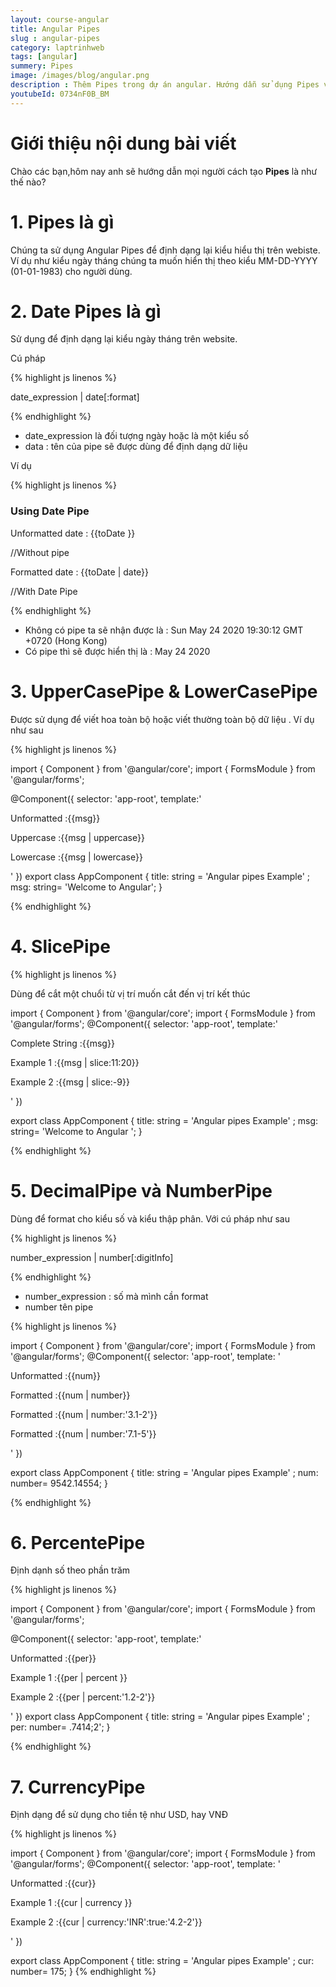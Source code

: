 ```yaml
---
layout: course-angular
title: Angular Pipes 
slug : angular-pipes
category: laptrinhweb
tags: [angular]
summery: Pipes  
image: /images/blog/angular.png
description : Thêm Pipes trong dự án angular. Hướng dẫn sử dụng Pipes vào dự án Angular. Hướng dẫn các tạo Pipes vào dự án.
youtubeId: 0734nF0B_BM
---
```


# **Giới thiệu nội dung bài viết**

Chào các bạn,hôm nay anh sẽ hướng dẫn mọi người cách tạo <b>Pipes</b> là như thế nào? 

# **1. Pipes là gì**

Chúng ta sử dụng Angular Pipes để định dạng lại kiểu hiểu thị trên webiste. Ví dụ như kiểu ngày tháng chúng ta muốn hiển thị theo kiểu MM-DD-YYYY (01-01-1983) cho người dùng.


# **2. Date Pipes là gì**

Sử dụng để định dạng lại kiểu ngày tháng trên website.

Cú pháp

{% highlight js  linenos %}

date_expression | date[:format]

{% endhighlight %} 

- date_expression là đối tượng ngày hoặc là một kiểu số
- data : tên của pipe sẽ được dùng để định dạng dữ liệu

Ví dụ

{% highlight js  linenos %}

<h3>Using Date Pipe </h3>
<p>Unformatted date : {{toDate }} </p>     //Without pipe
<p>Formatted date : {{toDate | date}} </p>   //With Date Pipe

{% endhighlight %} 

- Không có pipe ta sẽ nhận được là : Sun May 24 2020 19:30:12 GMT +0720 (Hong Kong)
- Có pipe thì sẽ được hiển thị là : May 24 2020

# **3. UpperCasePipe & LowerCasePipe**

Được sử dụng để viết hoa toàn bộ hoặc viết thường toàn bộ dữ liệu . Ví dụ như sau

{% highlight js  linenos %}

import { Component } from '@angular/core';
import { FormsModule } from '@angular/forms';
 
@Component({
    selector: 'app-root',
    template:'<p>Unformatted :{{msg}} </p>
              <p>Uppercase :{{msg | uppercase}} </p>
              <p>Lowercase :{{msg | lowercase}} </p>'
})
export class AppComponent
{
    title: string = 'Angular pipes Example' ;
    msg: string= 'Welcome to Angular';
}
 
{% endhighlight %} 

# **4. SlicePipe**

{% highlight js  linenos %}

Dùng để cắt một chuổi từ vị trí muốn cắt đến vị trí kết thúc

import { Component } from '@angular/core';
import { FormsModule } from '@angular/forms';
@Component({
    selector: 'app-root',
    template:'<p>Complete String :{{msg}} </p>
              <p>Example 1 :{{msg | slice:11:20}} </p>
              <p>Example 2 :{{msg | slice:-9}} </p>'
})
 
export class AppComponent
{
    title: string = 'Angular pipes Example' ;
    msg: string= 'Welcome to Angular ';
}

{% endhighlight %} 

# **5. DecimalPipe và NumberPipe**

Dùng để format cho kiểu số và kiểu thập phân. Với cú pháp như sau

{% highlight js  linenos %}

number_expression | number[:digitInfo]

{% endhighlight %} 

- number_expression : số mà mình cần format
- number tên pipe

{% highlight js  linenos %}

import { Component } from '@angular/core';
import { FormsModule } from '@angular/forms';
@Component({
    selector: 'app-root',
    template: '<p> Unformatted :{{num}}</p>
               <p> Formatted :{{num | number}}</p>
               <p> Formatted :{{num | number:'3.1-2'}}</p>
               <p> Formatted :{{num | number:'7.1-5'}} </p>'
})
 
export class AppComponent
{
    title: string = 'Angular pipes Example' ;
    num: number= 9542.14554;
}

{% endhighlight %} 

# **6. PercentePipe**

Định dạnh số theo phần trăm

{% highlight js  linenos %}

import { Component } from '@angular/core';
import { FormsModule } from '@angular/forms';
 
@Component({
    selector: 'app-root',
    template:'<p>Unformatted :{{per}} </p>
              <p>Example 1 :{{per | percent }} </p>
              <p>Example 2 :{{per | percent:'1.2-2'}} </p>'
})
export class AppComponent
{
    title: string = 'Angular pipes Example' ;
    per: number= .7414;2';
}

{% endhighlight %} 

# **7. CurrencyPipe**

Định dạng để sử dụng cho tiền tệ như USD, hay VNĐ

{% highlight js  linenos %}

import { Component } from '@angular/core';
import { FormsModule } from '@angular/forms';
@Component({
    selector: 'app-root',
    template: '<p>Unformatted :{{cur}} </p>
               <p>Example 1 :{{cur | currency }} </p>
               <p>Example 2 :{{cur | currency:'INR':true:'4.2-2'}} </p>'
})
 
export class AppComponent
{
    title: string = 'Angular pipes Example' ;
    cur: number= 175;
}
{% endhighlight %} 

